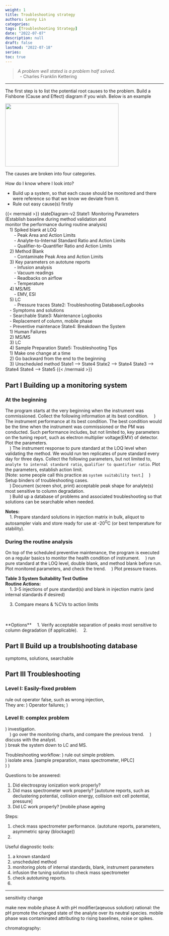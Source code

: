 ```yaml
---
weight: 1
title: Troubleshooting strategy
authors: Lenny Lin
categories:
tags: [Troubleshooting Strategy]
date: "2022-07-07"
description: null
draft: false
lastmod: "2022-07-18"
series:
toc: true
---
```

> *A problem well stated is a problem half solved*.  
> &ensp;- Charles Franklin Kettering

<!--more-->

---
The first step is to list the potential root causes to the problem.  Build a Fishbone (Cause and Effect) diagram if you wish. Below is an example

<img width ="360" height= "200" src = "/docs/images/Screenshot 2022-08-15 110558.png"/>

The causes are broken into four categories.  

How do I know where I look into?  
- Build up a system, so that each cause should be monitored and there were reference so that we know we deviate from it. 
- Rule out easy cause(s) firstly  



{{< mermaid >}}
stateDiagram-v2
    State1: Monitoring Parameters <br> (Establish baseline during method validation and <br> monitor the performance during routine analysis)<br>&emsp;1) Spiked blank at LOQ <br>&emsp;&emsp;- Peak Area and Action Limits <br>&emsp;&emsp;- Analyte-to-Internal Standard Ratio and Action Limits <br>&emsp;&emsp;- Qualifier-to-Quantifier Ratio and Action Limits <br>&emsp;2) Method Blank <br>&emsp;&emsp;- Contaminate Peak Area and Action Limits <br>&emsp;3) Key parameters on autotune reports <br>&emsp;&emsp;- Infusion analysis <br>&emsp;&emsp;- Vacuum readings <br>&emsp;&emsp;- Readbacks on airflow <br>&emsp;&emsp;- Temperature <br>&emsp;4) MS/MS <br>&emsp;&emsp;- EMV, ESI <br>&emsp;5) LC <br>&emsp;&emsp;- Pressure traces
    State2: Troubleshooting Database/Logbooks <br>&emsp;- Symptoms and solutions <br>&emsp;- Searchable
    State3: Maintenance Logbooks <br>&emsp;- Replacement of column, mobile phase <br>&emsp;- Preventive maintenace
    State4: Breakdown the System <br>&emsp;1) Human Failures <br>&emsp;2) MS/MS <br>&emsp;3) LC <br>&emsp;4) Sample Preparation
    State5: Troubleshooting Tips <br>&emsp;1) Make one change at a time <br>&emsp;2) Go backward from the end to the beginning <br>&emsp;3) Unscheduled method
    State1 --> State4
    State2 --> State4
    State3 --> State4
    State4 --> State5
{{< /mermaid >}}




## Part I Building up a monitoring system

### At the beginning
The program starts at the very beginning when the instrument was commissioned.  Collect the following information at its best condition.
&emsp;) The instrument performance at its best condition.  The best condition would be the time when the instrument was commissioned or the PM was conducted.  Such performance includes, but not limited to, key parameters on the tuning report, such as electron multiplier voltage(EMV) of detector.  Plot the parameters.   
&emsp;) The instrument response to pure standard at the LOQ level when validating the method.  We would run ten replicates of pure standard every day for three days.  Collect the following parameters, but not limited to, `analyte to internal standard ratio`, `qualifier to quantifier ratio`. Plot the parameters, establish action limit.   
[Note: some people call this practice as `system suitability test`.]
&emsp;) Setup binders of troubleshooting cases.  
&emsp;) Document (screen shot, print) acceptable peak shape for analyte(s) most sensitive to column degradation.  
&emsp;) Build up a database of problems and associated troubleshooting so that solutions can be searchable when needed.

**Notes:**  
&emsp;1. Prepare standard solutions in injection matrix in bulk, aliquot to autosampler vials and store ready for use at -20<sup>0</sup>C (or best temperature for stability).


### During the routine analysis
On top of the scheduled preventive maintenance, the program is executed on a regular basics to monitor the health condition of instrument.
&emsp;) run pure standard at the LOQ level, double blank, and method blank before run. Plot monitored parameters, and check the trend.
&emsp;) Plot pressure traces.

**Table 3 System Suitability Test Outline**  
**Routine Actions:**  
&emsp;1. 3-5 injections of pure standard(s) and blank in injection matrix (and internal standards if desired)  
 
&emsp;3. Compare means & %CVs to action limits  
<br>
  
 
<br>
**Options**  
&emsp;1. Verify acceptable separation of peaks most sensitive to column degradation (if applicable).  
&emsp;2. 

## Part II Build up a troublshooting database
symptoms, solutions, searchable

## Part III Troubleshooting

### Level I: Easily-fixed problem
rule out operator false, such as wrong injection,  
They are:
) Operator failures;
) 

### Level II: complex problem
) investigation.  
&emsp;) go over the monitoring charts, and compare the previous trend.
&emsp;) discuss with the analyst.  
) break the system down to LC and MS.














Troubleshooting workflow:
) rule out simple problem.  
) isolate area. [sample preparation, mass spectrometer, HPLC]  
) 
) 

Questions to be answered:  
1) Did electrospray ionization work properly?
2) Did mass spectrometer work properly? [autotune reports, such as declustering potential, collision energy, collision exit cell potential, pressure]
3) Did LC work properly? [mobile phase ageing



Steps:  
1) check mass spectrometer performance. (autotune reports, parameters, asymmetric spray (blockage))
2) 



Useful diagnostic tools: 
1) a known standard  
2) unscheduled method  
3) monitoring plots of internal standards, blank, instrument parameters  
4) infusion the tuning solution to check mass spectrometer  
5) check autotuning reports.  
6) 


---
sensitivity change

make new mobile phase A with pH modifier(aqeuous solution)  rational: the pH promote the charged state of the analyte over its neutral species.
mobile phase was contaminated attributing to rising baselines, noise or spikes.

chromatography: 